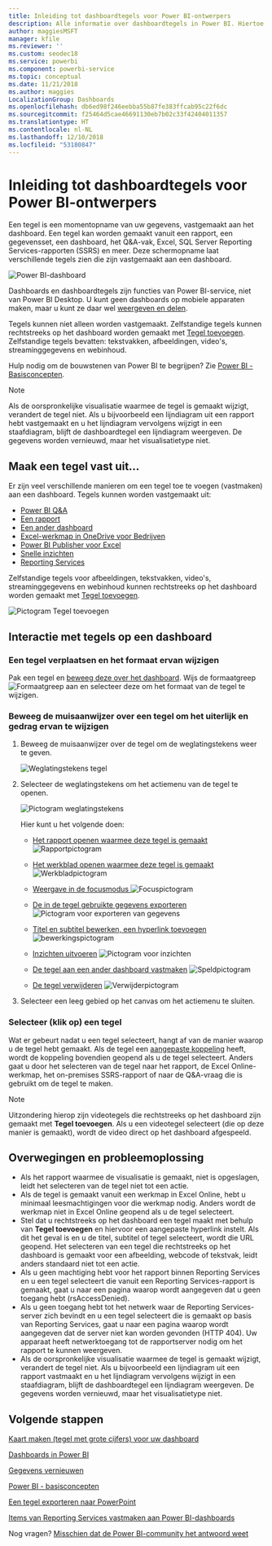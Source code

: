 ```yaml
---
title: Inleiding tot dashboardtegels voor Power BI-ontwerpers
description: Alle informatie over dashboardtegels in Power BI. Hiertoe behoren tegels die zijn gemaakt vanuit SQL Server Reporting Services-rapporten (SSRS).
author: maggiesMSFT
manager: kfile
ms.reviewer: ''
ms.custom: seodec18
ms.service: powerbi
ms.component: powerbi-service
ms.topic: conceptual
ms.date: 11/21/2018
ms.author: maggies
LocalizationGroup: Dashboards
ms.openlocfilehash: db6ed98f246eebba55b87fe383ffcab95c22f6dc
ms.sourcegitcommit: f25464d5cae46691130eb7b02c33f42404011357
ms.translationtype: HT
ms.contentlocale: nl-NL
ms.lasthandoff: 12/10/2018
ms.locfileid: "53180847"
---
```

# <a name="intro-to-dashboard-tiles-for-power-bi-designers"></a>Inleiding tot dashboardtegels voor Power BI-ontwerpers

Een tegel is een momentopname van uw gegevens, vastgemaakt aan het dashboard. Een tegel kan worden gemaakt vanuit een rapport, een gegevensset, een dashboard, het Q&A-vak, Excel, SQL Server Reporting Services-rapporten (SSRS) en meer.  Deze schermopname laat verschillende tegels zien die zijn vastgemaakt aan een dashboard.

![Power BI-dashboard](media/service-dashboard-tiles/power-bi-dashboard.png)

Dashboards en dashboardtegels zijn functies van Power BI-service, niet van Power BI Desktop. U kunt geen dashboards op mobiele apparaten maken, maar u kunt ze daar wel [weergeven en delen](mobile-apps-view-dashboard.md).

Tegels kunnen niet alleen worden vastgemaakt. Zelfstandige tegels kunnen rechtstreeks op het dashboard worden gemaakt met [Tegel toevoegen](service-dashboard-add-widget.md). Zelfstandige tegels bevatten: tekstvakken, afbeeldingen, video's, streaminggegevens en webinhoud.

Hulp nodig om de bouwstenen van Power BI te begrijpen?  Zie [Power BI - Basisconcepten](service-basic-concepts.md).

> [!NOTE]
> Als de oorspronkelijke visualisatie waarmee de tegel is gemaakt wijzigt, verandert de tegel niet.  Als u bijvoorbeeld een lijndiagram uit een rapport hebt vastgemaakt en u het lijndiagram vervolgens wijzigt in een staafdiagram, blijft de dashboardtegel een lijndiagram weergeven. De gegevens worden vernieuwd, maar het visualisatietype niet.
> 
> 

## <a name="pin-a-tile-from"></a>Maak een tegel vast uit...
Er zijn veel verschillende manieren om een tegel toe te voegen (vastmaken) aan een dashboard. Tegels kunnen worden vastgemaakt uit:

* [Power BI Q&A](service-dashboard-pin-tile-from-q-and-a.md)
* [Een rapport](service-dashboard-pin-tile-from-report.md)
* [Een ander dashboard](service-pin-tile-to-another-dashboard.md)
* [Excel-werkmap in OneDrive voor Bedrijven](service-dashboard-pin-tile-from-excel.md)
* [Power BI Publisher voor Excel](publisher-for-excel.md)
* [Snelle inzichten](service-insights.md)
* [Reporting Services](https://docs.microsoft.com/sql/reporting-services/pin-reporting-services-items-to-power-bi-dashboards)

Zelfstandige tegels voor afbeeldingen, tekstvakken, video's, streaminggegevens en webinhoud kunnen rechtstreeks op het dashboard worden gemaakt met [Tegel toevoegen](service-dashboard-add-widget.md).

  ![Pictogram Tegel toevoegen](media/service-dashboard-tiles/add_widgetnew.png)

## <a name="interacting-with-tiles-on-a-dashboard"></a>Interactie met tegels op een dashboard
### <a name="move-and-resize-a-tile"></a>Een tegel verplaatsen en het formaat ervan wijzigen
Pak een tegel en [beweeg deze over het dashboard](service-dashboard-edit-tile.md). Wijs de formaatgreep ![Formaatgreep](media/service-dashboard-tiles/resize-handle.jpg) aan en selecteer deze om het formaat van de tegel te wijzigen.

### <a name="hover-over-a-tile-to-change-the-appearance-and-behavior"></a>Beweeg de muisaanwijzer over een tegel om het uiterlijk en gedrag ervan te wijzigen
1. Beweeg de muisaanwijzer over de tegel om de weglatingstekens weer te geven.
   
    ![Weglatingstekens tegel](media/service-dashboard-tiles/ellipses_new.png)
2. Selecteer de weglatingstekens om het actiemenu van de tegel te openen.
   
    ![Pictogram weglatingstekens](media/service-dashboard-tiles/power-bi-tile-menu.png)
   
    Hier kunt u het volgende doen:
   
   * [Het rapport openen waarmee deze tegel is gemaakt ](service-reports.md) ![Rapportpictogram](media/service-dashboard-tiles/chart-icon.jpg)  
   
   * [Het werkblad openen waarmee deze tegel is gemaakt ](service-reports.md) ![Werkbladpictogram](media/service-dashboard-tiles/power-bi-open-worksheet.png)  
     
    * [Weergave in de focusmodus ](service-focus-mode.md) ![Focuspictogram](media/service-dashboard-tiles/fullscreen-icon.jpg)  
     * [De in de tegel gebruikte gegevens exporteren](visuals/power-bi-visualization-export-data.md) ![Pictogram voor exporteren van gegevens](media/service-dashboard-tiles/export-icon.png)
     * [Titel en subtitel bewerken, een hyperlink toevoegen](service-dashboard-edit-tile.md) ![bewerkingspictogram](media/service-dashboard-tiles/pencil-icon.jpg)
     * [Inzichten uitvoeren](service-insights.md) ![Pictogram voor inzichten](media/service-dashboard-tiles/power-bi-insights.png)
     * [De tegel aan een ander dashboard vastmaken](service-pin-tile-to-another-dashboard.md)
       ![Speldpictogram](media/service-dashboard-tiles/pin-icon.jpg)
     * [De tegel verwijderen](service-dashboard-edit-tile.md)
     ![Verwijderpictogram ](media/service-dashboard-tiles/trash-icon.png)
3. Selecteer een leeg gebied op het canvas om het actiemenu te sluiten.

### <a name="select-click-a-tile"></a>Selecteer (klik op) een tegel
Wat er gebeurt nadat u een tegel selecteert, hangt af van de manier waarop u de tegel hebt gemaakt. Als de tegel een [aangepaste koppeling](service-dashboard-edit-tile.md) heeft, wordt de koppeling bovendien geopend als u de tegel selecteert. Anders gaat u door het selecteren van de tegel naar het rapport, de Excel Online-werkmap, het on-premises SSRS-rapport of naar de Q&A-vraag die is gebruikt om de tegel te maken.

> [!NOTE]
> Uitzondering hierop zijn videotegels die rechtstreeks op het dashboard zijn gemaakt met **Tegel toevoegen**. Als u een videotegel selecteert (die op deze manier is gemaakt), wordt de video direct op het dashboard afgespeeld.   
> 
> 

## <a name="considerations-and-troubleshooting"></a>Overwegingen en probleemoplossing

* Als het rapport waarmee de visualisatie is gemaakt, niet is opgeslagen, leidt het selecteren van de tegel niet tot een actie.
* Als de tegel is gemaakt vanuit een werkmap in Excel Online, hebt u minimaal leesmachtigingen voor die werkmap nodig. Anders wordt de werkmap niet in Excel Online geopend als u de tegel selecteert.
* Stel dat u rechtstreeks op het dashboard een tegel maakt met behulp van **Tegel toevoegen** en hiervoor een aangepaste hyperlink instelt. Als dit het geval is en u de titel, subtitel of tegel selecteert, wordt die URL geopend. Het selecteren van een tegel die rechtstreeks op het dashboard is gemaakt voor een afbeelding, webcode of tekstvak, leidt anders standaard niet tot een actie.
* Als u geen machtiging hebt voor het rapport binnen Reporting Services en u een tegel selecteert die vanuit een Reporting Services-rapport is gemaakt, gaat u naar een pagina waarop wordt aangegeven dat u geen toegang hebt (rsAccessDenied).
* Als u geen toegang hebt tot het netwerk waar de Reporting Services-server zich bevindt en u een tegel selecteert die is gemaakt op basis van Reporting Services, gaat u naar een pagina waarop wordt aangegeven dat de server niet kan worden gevonden (HTTP 404). Uw apparaat heeft netwerktoegang tot de rapportserver nodig om het rapport te kunnen weergeven.
* Als de oorspronkelijke visualisatie waarmee de tegel is gemaakt wijzigt, verandert de tegel niet.  Als u bijvoorbeeld een lijndiagram uit een rapport vastmaakt en u het lijndiagram vervolgens wijzigt in een staafdiagram, blijft de dashboardtegel een lijndiagram weergeven. De gegevens worden vernieuwd, maar het visualisatietype niet.

## <a name="next-steps"></a>Volgende stappen
[Kaart maken (tegel met grote cijfers) voor uw dashboard](power-bi-visualization-card.md)

[Dashboards in Power BI](service-dashboards.md)  

[Gegevens vernieuwen](refresh-data.md)

[Power BI - basisconcepten](service-basic-concepts.md)

[Een tegel exporteren naar PowerPoint](http://blogs.msdn.com/b/powerbidev/archive/2015/09/28/integrating-power-bi-tiles-into-office-documents.aspx)

[Items van Reporting Services vastmaken aan Power BI-dashboards](https://msdn.microsoft.com/library/mt604784.aspx)

Nog vragen? [Misschien dat de Power BI-community het antwoord weet](http://community.powerbi.com/)


